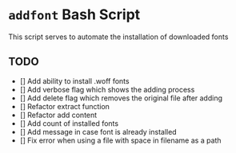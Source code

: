 # `addfont` Bash Script

This script serves to automate the installation of downloaded fonts

## TODO

- [] Add ability to install .woff fonts
- [] Add verbose flag which shows the adding process
- [] Add delete flag which removes the original file after adding
- [] Refactor extract function
- [] Refactor add content
- [] Add count of installed fonts
- [] Add message in case font is already installed
- [] Fix error when using a file with space in filename as a path
